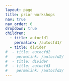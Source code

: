```yaml
---
layout: page
title: prior workshops
nav: true
nav_order: 6
dropdown: true
children:
  - title: autocfd1
    permalink: /autocfd1/
  - title: divider
#  - title: autocfd2
#    permalink: /autocfd2/
#  - title: divider
#  - title: autocfd3
#    permalink: /autocfd3/
---
```

